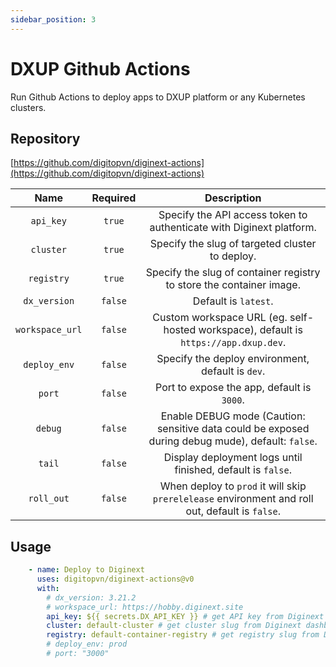 ```yaml
---
sidebar_position: 3
---
```


# DXUP Github Actions

Run Github Actions to deploy apps to DXUP platform or any Kubernetes clusters.

## Repository

[https://github.com/digitopvn/diginext-actions](https://github.com/digitopvn/diginext-actions)

|      Name       | Required |                                            Description                                            |
| :-------------: | :------: | :-----------------------------------------------------------------------------------------------: |
|    `api_key`    |  `true`  |               Specify the API access token to authenticate with Diginext platform.                |
|    `cluster`    |  `true`  |                          Specify the slug of targeted cluster to deploy.                          |
|   `registry`    |  `true`  |               Specify the slug of container registry to store the container image.                |
|  `dx_version`   | `false`  |                                       Default is `latest`.                                        |
| `workspace_url` | `false`  |       Custom workspace URL (eg. self-hosted workspace), default is `https://app.dxup.dev`.        |
|  `deploy_env`   | `false`  |                         Specify the deploy environment, default is `dev`.                         |
|     `port`      | `false`  |                            Port to expose the app, default is `3000`.                             |
|     `debug`     | `false`  | Enable DEBUG mode (Caution: sensitive data could be exposed during debug mude), default: `false`. |
|     `tail`      | `false`  |                    Display deployment logs until finished, default is `false`.                    |
|   `roll_out`    | `false`  |  When deploy to `prod` it will skip `prerelelease` environment and roll out, default is `false`.  |

## Usage

```yaml
    - name: Deploy to Diginext
      uses: digitopvn/diginext-actions@v0
      with:
        # dx_version: 3.21.2
        # workspace_url: https://hobby.diginext.site
        api_key: ${{ secrets.DX_API_KEY }} # get API key from Diginext dashboard
        cluster: default-cluster # get cluster slug from Diginext dashboard
        registry: default-container-registry # get registry slug from Diginext dashboard
        # deploy_env: prod
        # port: "3000"
```

